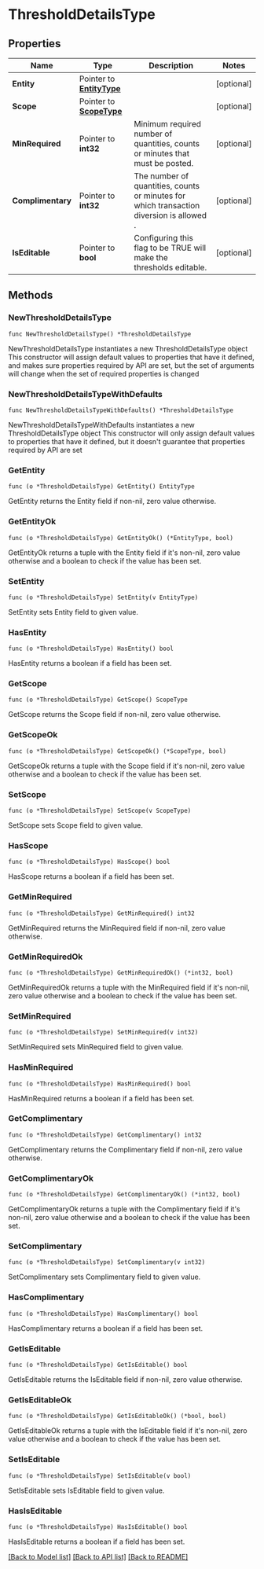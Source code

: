 # ThresholdDetailsType

## Properties

Name | Type | Description | Notes
------------ | ------------- | ------------- | -------------
**Entity** | Pointer to [**EntityType**](EntityType.md) |  | [optional] 
**Scope** | Pointer to [**ScopeType**](ScopeType.md) |  | [optional] 
**MinRequired** | Pointer to **int32** | Minimum required number of quantities, counts or minutes that must be posted. | [optional] 
**Complimentary** | Pointer to **int32** | The number of quantities, counts or minutes for which transaction diversion is allowed . | [optional] 
**IsEditable** | Pointer to **bool** | Configuring this flag to be TRUE will make the thresholds editable. | [optional] 

## Methods

### NewThresholdDetailsType

`func NewThresholdDetailsType() *ThresholdDetailsType`

NewThresholdDetailsType instantiates a new ThresholdDetailsType object
This constructor will assign default values to properties that have it defined,
and makes sure properties required by API are set, but the set of arguments
will change when the set of required properties is changed

### NewThresholdDetailsTypeWithDefaults

`func NewThresholdDetailsTypeWithDefaults() *ThresholdDetailsType`

NewThresholdDetailsTypeWithDefaults instantiates a new ThresholdDetailsType object
This constructor will only assign default values to properties that have it defined,
but it doesn't guarantee that properties required by API are set

### GetEntity

`func (o *ThresholdDetailsType) GetEntity() EntityType`

GetEntity returns the Entity field if non-nil, zero value otherwise.

### GetEntityOk

`func (o *ThresholdDetailsType) GetEntityOk() (*EntityType, bool)`

GetEntityOk returns a tuple with the Entity field if it's non-nil, zero value otherwise
and a boolean to check if the value has been set.

### SetEntity

`func (o *ThresholdDetailsType) SetEntity(v EntityType)`

SetEntity sets Entity field to given value.

### HasEntity

`func (o *ThresholdDetailsType) HasEntity() bool`

HasEntity returns a boolean if a field has been set.

### GetScope

`func (o *ThresholdDetailsType) GetScope() ScopeType`

GetScope returns the Scope field if non-nil, zero value otherwise.

### GetScopeOk

`func (o *ThresholdDetailsType) GetScopeOk() (*ScopeType, bool)`

GetScopeOk returns a tuple with the Scope field if it's non-nil, zero value otherwise
and a boolean to check if the value has been set.

### SetScope

`func (o *ThresholdDetailsType) SetScope(v ScopeType)`

SetScope sets Scope field to given value.

### HasScope

`func (o *ThresholdDetailsType) HasScope() bool`

HasScope returns a boolean if a field has been set.

### GetMinRequired

`func (o *ThresholdDetailsType) GetMinRequired() int32`

GetMinRequired returns the MinRequired field if non-nil, zero value otherwise.

### GetMinRequiredOk

`func (o *ThresholdDetailsType) GetMinRequiredOk() (*int32, bool)`

GetMinRequiredOk returns a tuple with the MinRequired field if it's non-nil, zero value otherwise
and a boolean to check if the value has been set.

### SetMinRequired

`func (o *ThresholdDetailsType) SetMinRequired(v int32)`

SetMinRequired sets MinRequired field to given value.

### HasMinRequired

`func (o *ThresholdDetailsType) HasMinRequired() bool`

HasMinRequired returns a boolean if a field has been set.

### GetComplimentary

`func (o *ThresholdDetailsType) GetComplimentary() int32`

GetComplimentary returns the Complimentary field if non-nil, zero value otherwise.

### GetComplimentaryOk

`func (o *ThresholdDetailsType) GetComplimentaryOk() (*int32, bool)`

GetComplimentaryOk returns a tuple with the Complimentary field if it's non-nil, zero value otherwise
and a boolean to check if the value has been set.

### SetComplimentary

`func (o *ThresholdDetailsType) SetComplimentary(v int32)`

SetComplimentary sets Complimentary field to given value.

### HasComplimentary

`func (o *ThresholdDetailsType) HasComplimentary() bool`

HasComplimentary returns a boolean if a field has been set.

### GetIsEditable

`func (o *ThresholdDetailsType) GetIsEditable() bool`

GetIsEditable returns the IsEditable field if non-nil, zero value otherwise.

### GetIsEditableOk

`func (o *ThresholdDetailsType) GetIsEditableOk() (*bool, bool)`

GetIsEditableOk returns a tuple with the IsEditable field if it's non-nil, zero value otherwise
and a boolean to check if the value has been set.

### SetIsEditable

`func (o *ThresholdDetailsType) SetIsEditable(v bool)`

SetIsEditable sets IsEditable field to given value.

### HasIsEditable

`func (o *ThresholdDetailsType) HasIsEditable() bool`

HasIsEditable returns a boolean if a field has been set.


[[Back to Model list]](../README.md#documentation-for-models) [[Back to API list]](../README.md#documentation-for-api-endpoints) [[Back to README]](../README.md)


